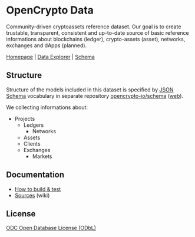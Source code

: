 # OpenCrypto Data

Community-driven cryptoassets reference dataset. Our goal is to create trustable, transparent, consistent and up-to-date source of basic reference informations about blockchains (ledger), crypto-assets (asset), networks, exchanges and dApps (planned).

[Homepage](https://data.opencrypto.io) | [Data Explorer](http://explorer.opencrypto.io) | [Schema](https://schema.opencrypto.io)

## Structure

Structure of the models included in this dataset is specified by [JSON Schema](http://json-schema.org/) vocabulary in separate repository [opencrypto-io/schema](https://github.com/opencrypto-io/schema) ([web](https://schema.opencrypto.io/)).

We collecting informations about:
* Projects
  * Ledgers
    * Networks
  * Assets
  * Clients
  * Exchanges
    * Markets

## Documentation
* [How to build & test](/BUILDING.md)
* [Sources](https://github.com/opencrypto-io/data/wiki/Sources) (wiki)

## License

[ODC Open Database License (ODbL)](https://opendatacommons.org/licenses/odbl/summary/)
